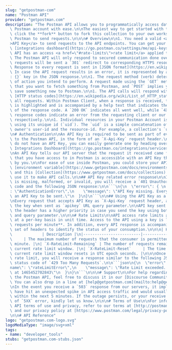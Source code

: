 ```yaml
---
slug: "getpostman-com"
name: "Postman API"
provider: "getpostman.com"
description: "The Postman API allows you to programmatically access data stored in\
  \ Postman account with ease.\n\nThe easiest way to get started with the API is to\
  \ click the **fork** button to fork this collection to your own workspace and use\
  \ Postman to send requests.\n\n\n# Overview\n\n1. You need a valid <a href=\"#authentication\"\
  >API Key</a> to send requests to the API endpoints. You can get your key from the\
  \ [integrations dashboard](https://go.postman.co/settings/me/api-keys).\n\n1. The\
  \ API has an access <a href=\"#rate-limits\">rate limit</a> applied to it.\n\n1.\
  \ The Postman API will only respond to secured communication done over HTTPS. HTTP\
  \ requests will be sent a `301` redirect to corresponding HTTPS resources.\n\n1.\
  \ Response to every request is sent in [JSON format](https://en.wikipedia.org/wiki/JSON).\
  \ In case the API request results in an error, it is represented by an `\"error\"\
  : {}` key in the JSON response.\n\n1. The request method (verb) determines the nature\
  \ of action you intend to perform. A request made using the `GET` method implies\
  \ that you want to fetch something from Postman, and `POST` implies you want to\
  \ save something new to Postman.\n\n1. The API calls will respond with appropriate\
  \ [HTTP status codes](https://en.wikipedia.org/wiki/List_of_HTTP_status_codes) for\
  \ all requests. Within Postman Client, when a response is received, the status code\
  \ is highlighted and is accompanied by a help text that indicates the possible meaning\
  \ of the response code. A `200 OK` indicates all went well, while `4XX` or `5XX`\
  \ response codes indicate an error from the requesting client or our API servers\
  \ respectively.\n\n1. Individual resources in your Postman Account is accessible\
  \ using its unique id (`uid`). The `uid` is a simple concatenation of the resource\
  \ owner's user-id and the resource-id. For example, a collection's `uid` is `{{owner_id}}-{{collection_id}}`.\n\
  \n# Authentication\n\nAn API Key is required to be sent as part of every request\
  \ to the Postman API, in the form of an `X-Api-Key` request header.\n\n> If you\
  \ do not have an API Key, you can easily generate one by heading over to the [Postman\
  \ Integrations Dashboard](https://go.postman.co/integrations/services/pm_pro_api).\n\
  \nAn API Key tells our API server that the request it received came from you. Everything\
  \ that you have access to in Postman is accessible with an API Key that is generated\
  \ by you.\n\nFor ease of use inside Postman, you could store your API key in an\
  \ [environment variable](https://www.getpostman.com/docs/environments) called `postman_api_key`\
  \ and this [Collection](https://www.getpostman.com/docs/collections) will automatically\
  \ use it to make API calls.\n\n## API Key related error response\n\nIf an API Key\
  \ is missing, malformed, or invalid, you will receive a `401 Unauthorised` response\
  \ code and the following JSON response:\n\n```\n{\n  \"error\": { \n    \"name\"\
  : \"AuthenticationError\",\n    \"message\": \"API Key missing. Every request requires\
  \ an API Key to be sent.\"\n  }\n}\n```\n\n## Using the API Key as a query parameter\n\
  \nEvery request that accepts API Key as `X-Api-Key` request header, also accepts\
  \ the key when sent as `apikey` URL query parameter.\n\nAPI key sent as part of\
  \ the header has a higher priority in case you send the key using both request header\
  \ and query parameter.\n\n\n# Rate Limits\n\nAPI access rate limits are applied\
  \ at a per-key basis in unit time. Access to the API using a key is limited to **60\
  \ requests per minute**. In addition, every API response is accompanied by the following\
  \ set of headers to identify the status of your consumption.\n\n\n| Header     \
  \             | Description |\n|-------------------------|-------------|\n| `X-RateLimit-Limit`\
  \     | The maximum number of requests that the consumer is permitted to make per\
  \ minute. |\n| `X-RateLimit-Remaining` | The number of requests remaining in the\
  \ current rate limit window. |\n| `X-RateLimit-Reset`     | The time at which the\
  \ current rate limit window resets in UTC epoch seconds. |\n\n\nOnce you hit the\
  \ rate limit, you will receive a response similar to the following JSON, with a\
  \ status code of `429 Too Many Requests`.\n\n```json\n{\n  \"error\": {\n    \"\
  name\": \"rateLimitError\",\n    \"message\": \"Rate Limit exceeded. Please retry\
  \ at 1465452702843\"\n  }\n}\n```\n\n\n# Support\n\nFor help regarding accessing\
  \ the Postman API, feel free to discuss it in our [Discourse Community](https://community.getpostman.com).\
  \ You can also drop in a line at [help@getpostman.com](mailto:help@getpostman.com).\n\
  \nIn the event you receive a `503` response from our servers, it implies that we\
  \ have hit an unexpected spike in API access traffic and would usually be operational\
  \ within the next 5 minutes. If the outage persists, or your receive any other form\
  \ of `5XX` error, kindly let us know.\n\n\n# Terms of Use\n\nFor information on\
  \ API terms of use and privacy, refer to our terms at [http://postman.com/legal/terms/](http://postman.com/legal/terms/)\
  \ and our privacy policy at [https://www.postman.com/legal/privacy-policy/](https://www.postman.com/legal/privacy-policy/).\n\
  \n\n# API Reference"
logo: "getpostman.com-logo.svg"
logoMediaType: "image/svg+xml"
tags:
- name: "developer_tools"
stubs: "getpostman.com-stubs.json"
---
```

